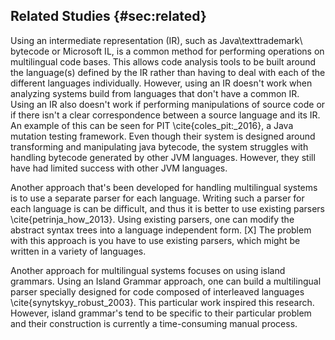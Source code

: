 ## Related Studies {#sec:related}

Using an intermediate representation (IR), such as Java\texttrademark\ bytecode or Microsoft IL, is a common method for performing operations on multilingual code bases. This allows code analysis tools to be built around the language(s) defined by the IR rather than having to deal with each of the different languages individually. However, using an IR doesn't work when analyzing systems build from languages that don't have a common IR. Using an IR also doesn't work if performing manipulations of source code or if there isn't a clear correspondence between a source language and its IR. An example of this can be seen for PIT \cite{coles_pit:_2016}, a Java mutation testing framework. Even though their system is designed around transforming and manipulating java bytecode, the system struggles with handling bytecode generated by other JVM languages. However, they still have had limited success with other JVM languages.

Another approach that's been developed for handling multilingual systems is to use a separate parser for each language. Writing such a parser for each language is can be difficult, and thus it is better to use existing parsers \cite{petrinja_how_2013}. Using existing parsers, one can modify the abstract syntax trees into a language independent form. [X] The problem with this approach is you have to use existing parsers, which might be written in a variety of languages.

Another approach for multilingual systems focuses on using island grammars. Using an Island Grammar approach, one can build a multilingual parser specially designed for code composed of interleaved languages \cite{synytskyy_robust_2003}. This particular work inspired this research. However, island grammar's tend to be specific to their particular problem and their construction is currently a time-consuming manual process.
